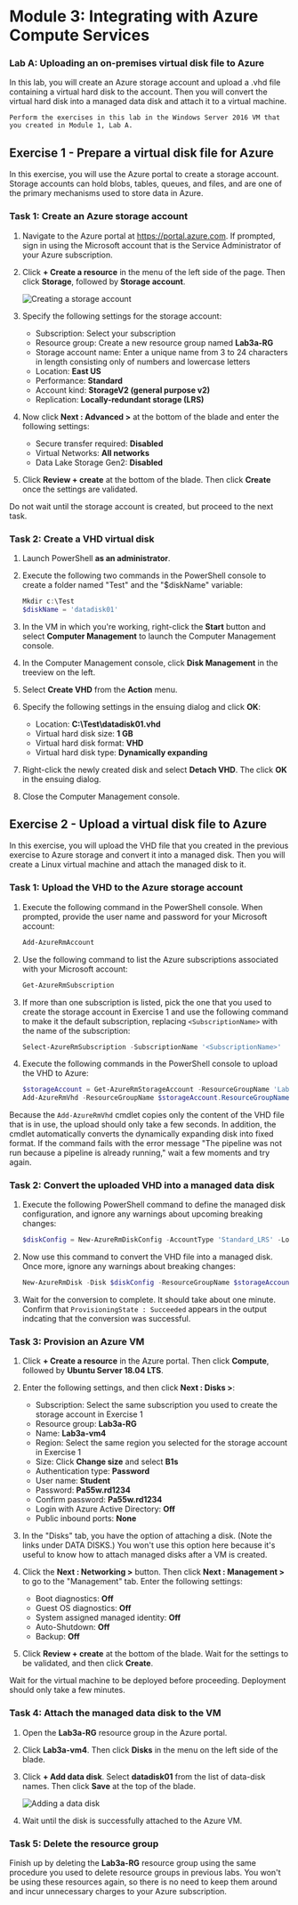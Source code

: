 # Module 3: Integrating with Azure Compute Services

### Lab A: Uploading an on-premises virtual disk file to Azure

In this lab, you will create an Azure storage account and upload a .vhd file containing a virtual hard disk to the account. Then you will convert the virtual hard disk into a managed data disk and attach it to a virtual machine. 

```
Perform the exercises in this lab in the Windows Server 2016 VM that you created in Module 1, Lab A.
```

## Exercise 1 - Prepare a virtual disk file for Azure

In this exercise, you will use the Azure portal to create a storage account. Storage accounts can hold blobs, tables, queues, and files, and are one of the primary mechanisms used to store data in Azure.

### Task 1: Create an Azure storage account

1. Navigate to the Azure portal at https://portal.azure.com. If prompted, sign in using the Microsoft account that is the Service Administrator of your Azure subscription.

1. Click **+ Create a resource** in the menu of the left side of the page. Then click **Storage**, followed by **Storage account**.

	![Creating a storage account](Images/new-storage-account.png)

1. Specify the following settings for the storage account:

	- Subscription: Select your subscription
	- Resource group: Create a new resource group named **Lab3a-RG**
	- Storage account name: Enter a unique name from 3 to 24 characters in length consisting only of numbers and lowercase letters
	- Location: **East US**
	- Performance: **Standard**
	- Account kind: **StorageV2 (general purpose v2)**
	- Replication: **Locally-redundant storage (LRS)**

7.  Now click **Next : Advanced >** at the bottom of the blade and enter the following settings:

	- Secure transfer required: **Disabled**
	- Virtual Networks: **All networks**
	- Data Lake Storage Gen2: **Disabled**

8.  Click **Review + create** at the bottom of the blade. Then click **Create** once the settings are validated.

Do not wait until the storage account is created, but proceed to the next task.

### Task 2: Create a VHD virtual disk

1. Launch PowerShell **as an administrator**.

2. Execute the following two commands in the PowerShell console to create a folder named "Test" and the "$diskName" variable:

	```powershell
	Mkdir c:\Test
	$diskName = 'datadisk01'

	```
	
3. In the VM in which you're working, right-click the **Start** button and select **Computer Management** to launch the Computer Management console.

4. In the Computer Management console, click **Disk Management** in the treeview on the left.

5. Select **Create VHD** from the **Action** menu.

6. Specify the following settings in the ensuing dialog and click **OK**:

	- Location: **C:\Test\datadisk01.vhd**
	- Virtual hard disk size: **1 GB**
	- Virtual hard disk format: **VHD**
	- Virtual hard disk type: **Dynamically expanding**

	
7. Right-click the newly created disk and select **Detach VHD**. The click **OK** in the ensuing dialog.

8. Close the Computer Management console.


## Exercise 2 - Upload a virtual disk file to Azure

In this exercise, you will upload the VHD file that you created in the previous exercise to Azure storage and convert it into a managed disk. Then you will create a Linux virtual machine and attach the managed disk to it.

### Task 1: Upload the VHD to the Azure storage account

1. Execute the following command in the PowerShell console. When prompted, provide the user name and password for your Microsoft account:

	```powershell
	Add-AzureRmAccount
	```

1. Use the following command to list the Azure subscriptions associated with your Microsoft account:

	```powershell
	Get-AzureRmSubscription
	```

1. If more than one subscription is listed, pick the one that you used to create the storage account in Exercise 1 and use the following command to make it the default subscription, replacing `<SubscriptionName>` with the name of the subscription:

	```powershell
    Select-AzureRmSubscription -SubscriptionName '<SubscriptionName>'
	```

1. Execute the following commands in the PowerShell console to upload the VHD to Azure:

	```powershell
	$storageAccount = Get-AzureRmStorageAccount -ResourceGroupName 'Lab3a-RG'
	Add-AzureRmVhd -ResourceGroupName $storageAccount.ResourceGroupName -Destination "$($storageAccount.PrimaryEndpoints.Blob)vhds/$diskName.vhd" -LocalFilePath "C:\Test\$diskName.vhd"
	```

Because the `Add-AzureRmVhd` cmdlet copies only the content of the VHD file that is in use, the upload should only take a few seconds. In addition, the cmdlet automatically converts the dynamically expanding disk into fixed format. If the command fails with the error message "The pipeline was not run because a pipeline is already running," wait a few moments and try again.

### Task 2: Convert the uploaded VHD into a managed data disk

1. Execute the following PowerShell command to define the managed disk configuration, and ignore any warnings about upcoming breaking changes:

	```powershell
	$diskConfig = New-AzureRmDiskConfig -AccountType 'Standard_LRS' -Location $storageAccount.Location -CreateOption Import -StorageAccountId $storageAccount.id -SourceUri "$($storageAccount.PrimaryEndpoints.Blob)vhds/$diskName.vhd"
	```

1. Now use this command to convert the VHD file into a managed disk. Once more, ignore any warnings about breaking changes:

	```powershell
	New-AzureRmDisk -Disk $diskConfig -ResourceGroupName $storageAccount.ResourceGroupName -DiskName $diskName
	```

1. Wait for the conversion to complete. It should take about one minute. Confirm that `ProvisioningState : Succeeded` appears in the output indcating that the conversion was successful.

### Task 3: Provision an Azure VM

1. Click **+ Create a resource** in the Azure portal. Then click **Compute**, followed by **Ubuntu Server 18.04 LTS**.

1. Enter the following settings, and then click **Next : Disks >**:

	- Subscription: Select the same subscription you used to create the storage account in Exercise 1
	- Resource group: **Lab3a-RG**
	- Name: **Lab3a-vm4**
	- Region: Select the same region you selected for the storage account in Exercise 1
	- Size: Click **Change size** and select **B1s**
	- Authentication type: **Password**
	- User name: **Student**
	- Password: **Pa55w.rd1234**
	- Confirm password: **Pa55w.rd1234**
	- Login with Azure Active Directory: **Off**
	- Public inbound ports: **None**

1. In the "Disks" tab, you have the option of attaching a disk. (Note the links under DATA DISKS.) You won't use this option here because it's useful to know how to attach managed disks after a VM is created.

1. Click the **Next : Networking >** button. Then click **Next : Management >** to go to the "Management" tab. Enter the following settings:

	- Boot diagnostics: **Off**
	- Guest OS diagnostics: **Off**
	- System assigned managed identity: **Off**
	- Auto-Shutdown: **Off**
	- Backup: **Off**

1. Click **Review + create** at the bottom of the blade. Wait for the settings to be validated, and then click **Create**.

Wait for the virtual machine to be deployed before proceeding. Deployment should only take a few minutes.

### Task 4: Attach the managed data disk to the VM

1. Open the **Lab3a-RG** resource group in the Azure portal.

1. Click **Lab3a-vm4**. Then click **Disks** in the menu on the left side of the blade.

1. Click **+ Add data disk**. Select **datadisk01** from the list of data-disk names. Then click **Save** at the top of the blade.

	![Adding a data disk](Images/add-data-disk.png)

1. Wait until the disk is successfully attached to the Azure VM.

### Task 5: Delete the resource group

Finish up by deleting the **Lab3a-RG** resource group using the same procedure you used to delete resource groups in previous labs. You won't be using these resources again, so there is no need to keep them around and incur unnecessary charges to your Azure subscription.
